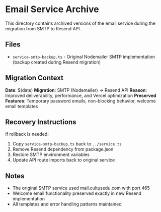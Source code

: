 # Email Service Archive

This directory contains archived versions of the email service during the migration from SMTP to Resend API.

## Files

- `service-smtp-backup.ts` - Original Nodemailer SMTP implementation (backup created during Resend migration)

## Migration Context

**Date**: $(date)
**Migration**: SMTP (Nodemailer) → Resend API
**Reason**: Improved deliverability, performance, and Vercel optimization
**Preserved Features**: Temporary password emails, non-blocking behavior, welcome email templates

## Recovery Instructions

If rollback is needed:
1. Copy `service-smtp-backup.ts` back to `../service.ts`
2. Remove Resend dependency from package.json
3. Restore SMTP environment variables
4. Update API route imports back to original service

## Notes

- The original SMTP service used mail.cultusedu.com with port 465
- Welcome email functionality preserved exactly in new Resend implementation
- All templates and error handling patterns maintained
